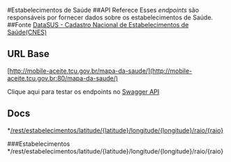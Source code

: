 #Estabelecimentos de Saúde
##API Referece
Esses *endpoints* são responsáveis por fornecer dados sobre os estabelecimentos de Saúde.
##Fonte
[DataSUS - Cadastro Nacional de Estabelecimentos de Saúde(CNES)](http://cnes.datasus.gov.br/)

## URL Base 
[http://mobile-aceite.tcu.gov.br/mapa-da-saude/](http://mobile-aceite.tcu.gov.br:80/mapa-da-saude/)

Clique aqui para testar os endpoints no [Swagger API](http://mobile-aceite.tcu.gov.br/appCivicoRS/swagger/index.html?url=/mapa-da-saude/v2/api-docs) 

## Docs
*[/rest/estabelecimentos/latitude/{latitude}/longitude/{longitude}/raio/{raio}](#Estabelecimentos)





###Estabelecimentos
*/rest/estabelecimentos/latitude/{latitude}/longitude/{longitude}/raio/{raio}
